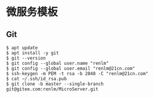 # 微服务模板
## Git
	$ apt update
	$ apt install -y git
	$ git --version
	$ git config --global user.name "renlm"
	$ git config --global user.email "renlm@21cn.com"
	$ ssh-keygen -m PEM -t rsa -b 2048 -C "renlm@21cn.com"
	$ cat ~/.ssh/id_rsa.pub
	$ git clone -b master --single-branch git@gitee.com:renlm/MicroServer.git

